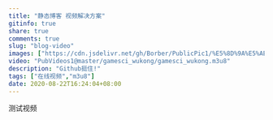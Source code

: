 ```yaml
---
title: "静态博客 视频解决方案"
gitinfo: true
share: true
comments: true
slug: "blog-video"
images: ["https://cdn.jsdelivr.net/gh/Borber/PublicPic1/%E5%8D%9A%E5%AE%A2%E5%9B%AD/wolai/wolai.png"] 
video: "PubVideos1@master/gamesci_wukong/gamesci_wukong.m3u8"
description: "Github挺住!"
tags: ["在线视频","m3u8"]
date: 2020-08-22T16:24:04+08:00
---
```




测试视频